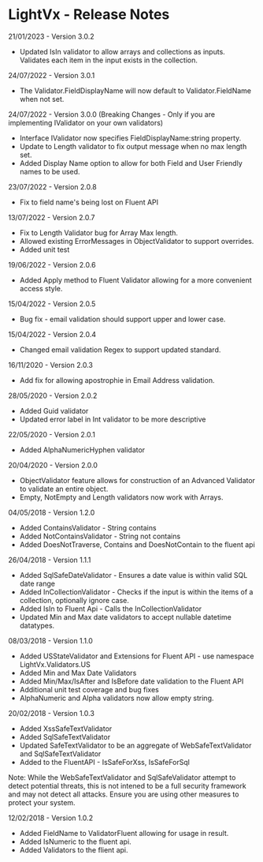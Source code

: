 # LightVx - Release Notes
21/01/2023 - Version 3.0.2
* Updated IsIn validator to allow arrays and collections as inputs.  Validates each item in the input exists in the collection.

24/07/2022 - Version 3.0.1
* The Validator.FieldDisplayName will now default to Validator.FieldName when not set.

24/07/2022 - Version 3.0.0 (Breaking Changes - Only if you are implementing IValidator on your own validators)
* Interface IValidator now specifies FieldDisplayName:string property.
* Update to Length validator to fix output message when no max length set.
* Added Display Name option to allow for both Field and User Friendly names to be used.

23/07/2022 - Version 2.0.8
* Fix to field name's being lost on Fluent API

13/07/2022 - Version 2.0.7
* Fix to Length Validator bug for Array Max length.
* Allowed existing ErrorMessages in ObjectValidator to support overrides.
* Added unit test

19/06/2022 - Version 2.0.6
* Added Apply method to Fluent Validator allowing for a more convenient access style.

15/04/2022 - Version 2.0.5
* Bug fix - email validation should support upper and lower case.  

15/04/2022 - Version 2.0.4
* Changed email validation Regex to support updated standard.

16/11/2020 - Version 2.0.3
* Add fix for allowing apostrophie in Email Address validation.

28/05/2020 - Version 2.0.2
* Added Guid validator
* Updated error label in Int validator to be more descriptive

22/05/2020 - Version 2.0.1
* Added AlphaNumericHyphen validator

20/04/2020 - Version 2.0.0
* ObjectValidator feature allows for construction of an Advanced Validator to validate an entire object.
* Empty, NotEmpty and Length validators now work with Arrays.

04/05/2018 - Version 1.2.0
* Added ContainsValidator - String contains
* Added NotContainsValidator - String not contains
* Added DoesNotTraverse, Contains and DoesNotContain to the fluent api

26/04/2018 - Version 1.1.1
* Added SqlSafeDateValidator - Ensures a date value is within valid SQL date range
* Added InCollectionValidator - Checks if the input is within the items of a collection, optionally ignore case.
* Added IsIn to Fluent Api - Calls the InCollectionValidator
* Updated Min and Max date validators to accept nullable datetime datatypes.

08/03/2018 - Version 1.1.0

* Added USStateValidator and Extensions for Fluent API - use namespace LightVx.Validators.US
* Added Min and Max Date Validators
* Added Min/Max/IsAfter and IsBefore date validation to the Fluent API
* Additional unit test coverage and bug fixes 
* AlphaNumeric and Alpha validators now allow empty string.

20/02/2018 - Version 1.0.3

* Added XssSafeTextValidator
* Added SqlSafeTextValidator
* Updated SafeTextValidator to be an aggregate of WebSafeTextValidator and SqlSafeTextValidator
* Added to the FluentAPI - IsSafeForXss, IsSafeForSql

Note: While the WebSafeTextValidator and SqlSafeValidator attempt to detect potential threats, 
this is not intened to be a full security framework and may not detect all attacks.
Ensure you are using other measures to protect your system.

12/02/2018 - Version 1.0.2

* Added FieldName to ValidatorFluent allowing for usage in result.
* Added IsNumeric to the fluent api.
* Added Validators to the flient api.

